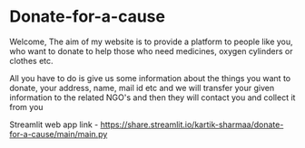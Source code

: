 # Donate-for-a-cause
Welcome, The aim of my website is to provide a platform to people like you, who want to donate to help those who need medicines, oxygen cylinders or clothes etc.

All you have to do is give us some information about the things you want to donate, your address, name, mail id etc and we will transfer your given information to the related NGO's and then they will contact you and collect it from you

Streamlit web app link - https://share.streamlit.io/kartik-sharmaa/donate-for-a-cause/main/main.py
